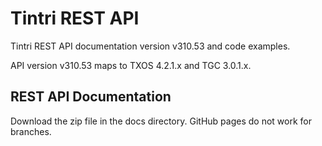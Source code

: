 # Tintri REST API #
Tintri REST API documentation version v310.53 and code examples.

API version v310.53 maps to TXOS 4.2.1.x and TGC 3.0.1.x.

## REST API Documentation ##
Download the zip file in the docs directory.  GitHub pages do not work for branches.
